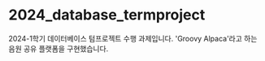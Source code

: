 # 2024_database_termproject
2024-1학기 데이터베이스 텀프로젝트 수행 과제입니다. 'Groovy Alpaca'라고 하는 음원 공유 플랫폼을 구현했습니다.
